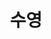 ---
title: 수영
image:
  caption: "Image credit: [**Unsplash**](https://unsplash.com)"
shard: false
featured: true
---